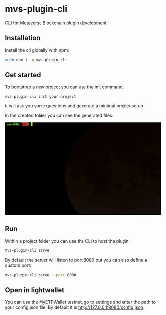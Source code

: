 # mvs-plugin-cli
CLI for Metaverse Blockchain plugin development

## Installation
Install the cli globally with npm:
``` bash
sudo npm i -g mvs-plugin-cli
```

## Get started
To bootstrap a new project you can use the init command.
``` bash
mvs-plugin-cli init your-project
```
It will ask you some questions and generate a minimal project setup.

In the created folder you can see the generated files.

![GIF to show how to start](https://raw.githubusercontent.com/canguruhh/mvs-plugin-cli/master/images/how-to-start.gif)

## Run
Within a project folder you can use the CLI to host the plugin:
``` bash
mvs-plugin-cli serve
```
By default the server will listen to port 8080 but you can also define a custom port:
``` bash
mvs-plugin-cli serve --port 8000
```

## Open in lightwallet
You can use the MyETPWallet testnet, go to settings and enter the path to your config.json file. By default it is http://127.0.0.1:8080/config.json.
